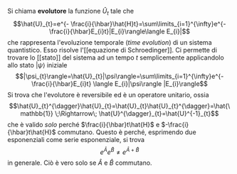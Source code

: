 Si chiama **evolutore** la funzione $\hat{U}_{t}$ tale che
$$\hat{U}_{t}=e^{- \frac{i}{\hbar}\hat{H}t}=\sum\limits_{i=1}^{\infty}e^{- \frac{i}{\hbar}E_{i}t}|E_{i}\rangle\langle E_{i}|$$
che rappresenta l'evoluzione temporale (*time evolution*) di un sistema quantistico. Esso risolve l'[[equazione di Schroedinger]]. Ci permette di trovare lo [[stato]] del sistema ad un tempo $t$ semplicemente applicandolo allo stato $|\psi\rangle$ iniziale
$$|\psi_{t}\rangle=\hat{U}_{t}|\psi\rangle=\sum\limits_{i=1}^{\infty}e^{- \frac{i}{\hbar}E_{i}t} \langle E_{i}|\psi\rangle |E_{i}\rangle$$
Si trova che l'evolutore è reversibile ed è un operatore unitario, ossia
$$\hat{U}_{t}^{\dagger}\hat{U}_{t}=\hat{U}_{t}\hat{U}_{t}^{\dagger}=\hat{\mathbb{1}} \;\Rightarrow\; \hat{U}^{\dagger}_{t}=\hat{U}^{-1}_{t}$$
che è valido *solo* perché $\frac{i}{\hbar}t\hat{H}$ e $-\frac{i}{\hbar}t\hat{H}$ commutano. Questo è perché, esprimendo due esponenziali come serie esponenziale, si trova
$$e^{\hat{A}}e^{\hat{B}}\neq e^{\hat{A}+\hat{B}}$$
in generale. Ciò è vero solo se $\hat{A}$ e $\hat{B}$ commutano.